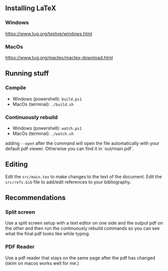 ## Installing LaTeX
### Windows
https://www.tug.org/texlive/windows.html

### MacOs
https://www.tug.org/mactex/mactex-download.html

## Running stuff
### Compile
- Windows (powershell): `build.ps1`
- MacOs (terminal): `./build.sh`

### Continuously rebuild
- Windows (powershell): `watch.ps1`
- MacOs (terminal): `./watch.sh`

adding `--open` after the command will open the file automatically with your default pdf viewer. Otherwise you can find it in ´out/main.pdf´.

## Editing
Edit the `src/main.tex` to make changes to the text of the document. Edit the `src/refs.bib` file to add/edit references to your bibliography.

## Recommendations
### Split screen
Use a split screen setup with a text editor on one side and the output pdf on the other and then run the continuously rebuild commands so you can see what the final pdf looks like while typing.
### PDF Reader
Use a pdf reader that stays on the same page after the pdf has changed (skim on macos works well for me.)
